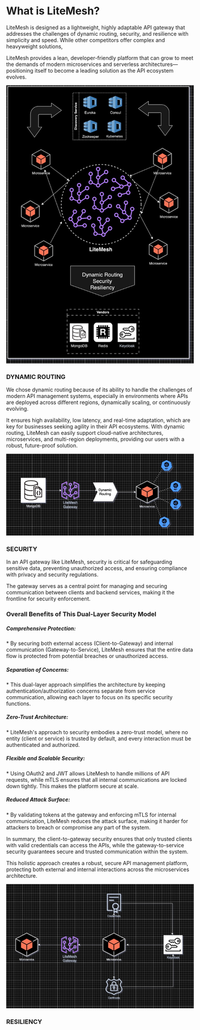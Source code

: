 **<h1>What is LiteMesh?</h1>**
<p>LiteMesh is designed as a lightweight, highly adaptable API gateway that addresses the challenges of dynamic routing, 
security, and resilience with simplicity and speed. While other competitors offer complex and heavyweight solutions, 
</p>
<p>LiteMesh provides a lean, developer-friendly platform that can grow to meet the demands of modern microservices and 
serverless architectures—positioning itself to become a leading solution as the API ecosystem evolves.</p>

<a href="assets/LiteMesh.jpg"> <img alt="LiteMesh" src="assets/LiteMesh.jpg"></a>

<h3>DYNAMIC ROUTING</h3>
<p>We chose dynamic routing because of its ability to handle the challenges of modern API management systems, especially 
in environments where APIs are deployed across different regions, dynamically scaling, or continuously evolving. </p>

<p>It ensures high availability, low latency, and real-time adaptation, which are key for businesses seeking agility in 
their API ecosystems. With dynamic routing, LiteMesh can easily support cloud-native architectures, microservices, and 
multi-region deployments, providing our users with a robust, future-proof solution. </p>

<a href="assets/DynamicRouting.jpg"> <img alt="LiteMesh Dynamic Routing" src="assets/DynamicRouting.jpg"></a>



<h3>SECURITY</h3>
<p>In an API gateway like LiteMesh, security is critical for safeguarding sensitive data, preventing unauthorized access, 
and ensuring compliance with privacy and security regulations. </p>

<p>The gateway serves as a central point for managing and securing communication between clients and backend services, 
making it the frontline for security enforcement.</p>

<h3>Overall Benefits of This Dual-Layer Security Model</h3>

<h5>Comprehensive Protection:</h5>
* By securing both external access (Client-to-Gateway) and internal communication (Gateway-to-Service), LiteMesh 
ensures that the entire data flow is protected from potential breaches or unauthorized access.


<h5>Separation of Concerns:</h5>
* This dual-layer approach simplifies the architecture by keeping authentication/authorization concerns separate from 
service communication, allowing each layer to focus on its specific security functions.

<h5>Zero-Trust Architecture:</h5>
* LiteMesh's approach to security embodies a zero-trust model, where no entity (client or service) is trusted by default, 
and every interaction must be authenticated and authorized.

<h5>Flexible and Scalable Security:</h5>
* Using OAuth2 and JWT allows LiteMesh to handle millions of API requests, while mTLS ensures that all internal 
communications are locked down tightly. This makes the platform secure at scale.

<h5>Reduced Attack Surface:</h5>
* By validating tokens at the gateway and enforcing mTLS for internal communication, LiteMesh reduces the attack 
surface, making it harder for attackers to breach or compromise any part of the system.

<p>In summary, the client-to-gateway security ensures that only trusted clients with valid credentials can access the APIs,
while the gateway-to-service security guarantees secure and trusted communication within the system. </p>

<p>This holistic approach creates a robust, secure API management platform, protecting both external and internal 
interactions across the microservices architecture.</p>

<a href="assets/Security.jpg"> <img alt="LiteMesh Security" src="assets/Security.jpg"></a>



<h3>RESILIENCY</h3>

